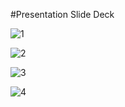#Presentation Slide Deck

![1](https://cloud.githubusercontent.com/assets/17163760/14855867/5f796428-0c5b-11e6-8925-d50cacaf4686.PNG)

![2](https://cloud.githubusercontent.com/assets/17163760/14855880/70671d3e-0c5b-11e6-9973-0adeaba19474.PNG)

![3](https://cloud.githubusercontent.com/assets/17163760/14855893/7f8c61b6-0c5b-11e6-9e43-639a6be46b97.PNG)

![4](https://cloud.githubusercontent.com/assets/17163760/14855916/92cd86a6-0c5b-11e6-9f65-11eba3de8c45.PNG)

